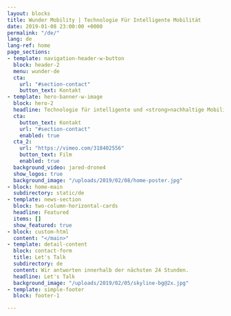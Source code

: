 ```yaml
---
layout: blocks
title: Wunder Mobility | Technologie Für Intelligente Mobilität
date: 2019-01-08 23:00:00 +0000
permalink: "/de/"
lang: de
lang-ref: home
page_sections:
- template: navigation-header-w-button
  block: header-2
  menu: wunder-de
  cta:
    url: "#section-contact"
    button_text: Kontakt
- template: hero-banner-w-image
  block: hero-2
  headline: Technologie für intelligente und <strong>nachhaltige Mobilität</strong>
  cta:
    button_text: Kontakt
    url: "#section-contact"
    enabled: true
  cta_2:
    url: "https://vimeo.com/318402556"
    button_text: Film
    enabled: true
  background_video: jared-drone4
  show_logos: true
  background_image: "/uploads/2019/02/08/home-poster.jpg"
- block: home-main
  subdirectory: static/de
- template: news-section
  block: two-column-horizontal-cards
  headline: Featured
  items: []
  show_featured: true
- block: custom-html
  content: "</main>"
- template: detail-content
  block: contact-form
  title: Let's Talk
  subdirectory: de
  content: Wir antworten innerhalb der nächsten 24 Stunden.
  headline: Let's Talk
  background_image: "/uploads/2019/02/05/skyline-bg@2x.jpg"
- template: simple-footer
  block: footer-1

---
```

